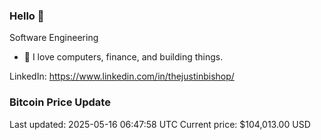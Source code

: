 ### Hello 🤙  

Software Engineering

- 🔭 I love computers, finance, and building things.
  
LinkedIn: https://www.linkedin.com/in/thejustinbishop/  



























































































































































### Bitcoin Price Update
Last updated: 2025-05-16 06:47:58 UTC
Current price: $104,013.00 USD

